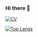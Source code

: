 ### Hi there 👋

<!--
Here are some ideas to get you started:

- 🔭 I’m currently working on ...
- 🌱 I’m currently learning ...
- 👯 I’m looking to collaborate on ...
- 🤔 I’m looking for help with ...
- 💬 Ask me about ...
- 📫 How to reach me: ...
- 😄 Pronouns: ...
- ⚡ Fun fact: ...
-->

[![CV](https://github-readme-stats-six-iota.vercel.app/api/pin/?username=da-james&repo=James_David_CV&theme=gotham)](https://github.com/da-james/James_David_CV/blob/master/James_David_CV.pdf)

[![Top Langs](https://github-readme-stats-six-iota.vercel.app/api/top-langs/?username=da-james&layout=compact&theme=gotham&exclude_repo=github-readme-stats,da-james.github.io,stay-active-la,gisworkshop,temperature-recorder,datafest2018,dataFest2019,muscleBot,approxamania,Emacs-init.el,James_David_CV)]()
